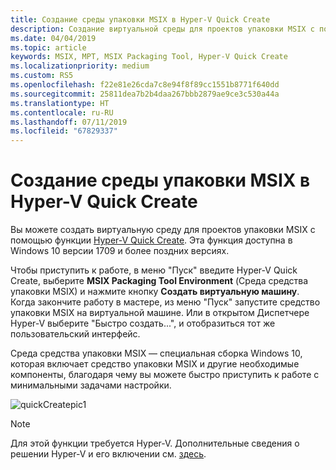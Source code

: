 ```yaml
---
title: Создание среды упаковки MSIX в Hyper-V Quick Create
description: Создание виртуальной среды для проектов упаковки MSIX с помощью функции Hyper-V Quick Create.
ms.date: 04/04/2019
ms.topic: article
keywords: MSIX, MPT, MSIX Packaging Tool, Hyper-V Quick Create
ms.localizationpriority: medium
ms.custom: RS5
ms.openlocfilehash: f22e81e26cda7c8e94f8f89cc1551b8771f640dd
ms.sourcegitcommit: 25811dea7b2b4daa267bbb2879ae9ce3c530a44a
ms.translationtype: HT
ms.contentlocale: ru-RU
ms.lasthandoff: 07/11/2019
ms.locfileid: "67829337"
---
```

# <a name="msix-packaging-environment-on-hyper-v-quick-create"></a>Создание среды упаковки MSIX в Hyper-V Quick Create
 
Вы можете создать виртуальную среду для проектов упаковки MSIX с помощью функции [Hyper-V Quick Create](https://docs.microsoft.com/virtualization/hyper-v-on-windows/quick-start/quick-create-virtual-machine). Эта функция доступна в Windows 10 версии 1709 и более поздних версиях.

Чтобы приступить к работе, в меню "Пуск" введите Hyper-V Quick Create, выберите **MSIX Packaging Tool Environment** (Среда средства упаковки MSIX) и нажмите кнопку **Создать виртуальную машину**. Когда закончите работу в мастере, из меню "Пуск" запустите средство упаковки MSIX на виртуальной машине. Или в открытом Диспетчере Hyper-V выберите "Быстро создать...", и отобразиться тот же пользовательский интерфейс.

Среда средства упаковки MSIX — специальная сборка Windows 10, которая включает средство упаковки MSIX и другие необходимые компоненты, благодаря чему вы можете быстро приступить к работе с минимальными задачами настройки.

![quickCreatepic1](images/quickCreatepic1.png)

> [!NOTE]
> Для этой функции требуется Hyper-V. Дополнительные сведения о решении Hyper-V и его включении см. [здесь](https://docs.microsoft.com/virtualization/hyper-v-on-windows/quick-start/enable-hyper-v).

